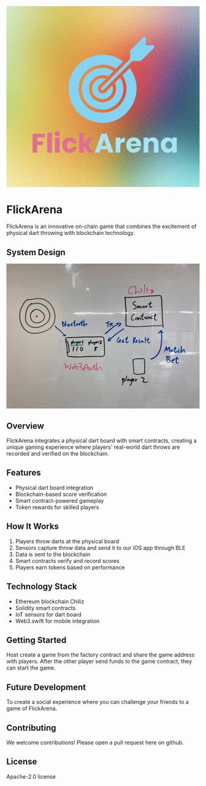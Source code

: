 ![FlickArena Logo](logo.png)
# FlickArena

FlickArena is an innovative on-chain game that combines the excitement of physical dart throwing with blockchain technology.

## System Design
![System Design](system-design.jpeg)

## Overview

FlickArena integrates a physical dart board with smart contracts, creating a unique gaming experience where players' real-world dart throws are recorded and verified on the blockchain.

## Features

- Physical dart board integration
- Blockchain-based score verification
- Smart contract-powered gameplay
- Token rewards for skilled players

## How It Works

1. Players throw darts at the physical board
2. Sensors capture throw data and send it to our iOS app through BLE
3. Data is sent to the blockchain
4. Smart contracts verify and record scores
5. Players earn tokens based on performance

## Technology Stack

- Ethereum blockchain Chiliz
- Solidity smart contracts
- IoT sensors for dart board
- Web3.swift for mobile integration

## Getting Started

Host create a game from the factory contract and share the game address with players.
After the other player send funds to the game contract, they can start the game.

## Future Development

To create a social experience where you can challenge your friends to a game of FlickArena.

## Contributing

We welcome contributions! Please open a pull request here on github.

## License
Apache-2.0 license